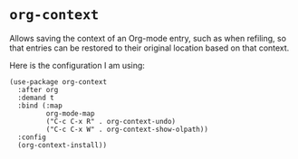 # `org-context`

Allows saving the context of an Org-mode entry, such as when refiling, so that
entries can be restored to their original location based on that context.

Here is the configuration I am using:
```elisp
(use-package org-context
  :after org
  :demand t
  :bind (:map
         org-mode-map
         ("C-c C-x R" . org-context-undo)
         ("C-c C-x W" . org-context-show-olpath))
  :config
  (org-context-install))
```
